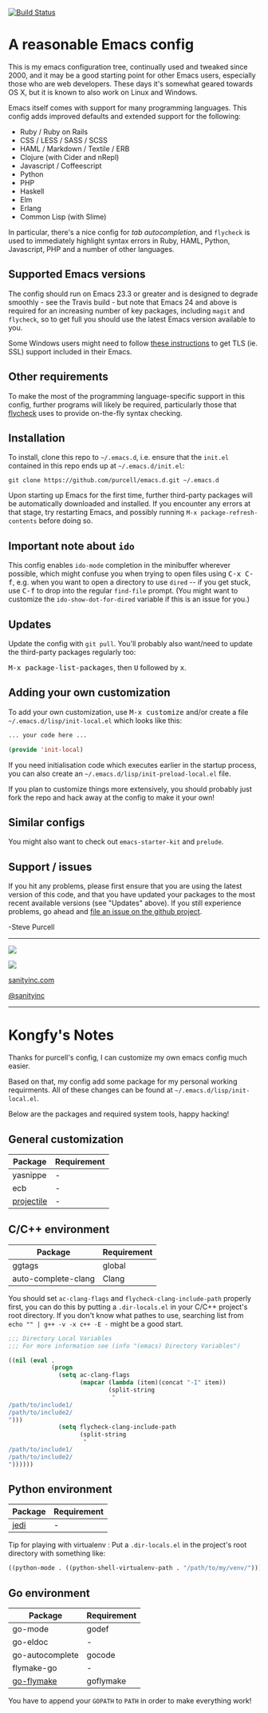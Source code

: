 [![Build Status](https://travis-ci.org/purcell/emacs.d.png?branch=master)](https://travis-ci.org/purcell/emacs.d)

# A reasonable Emacs config

This is my emacs configuration tree, continually used and tweaked
since 2000, and it may be a good starting point for other Emacs
users, especially those who are web developers. These days it's
somewhat geared towards OS X, but it is known to also work on Linux
and Windows.

Emacs itself comes with support for many programming languages. This
config adds improved defaults and extended support for the following:

* Ruby / Ruby on Rails
* CSS / LESS / SASS / SCSS
* HAML / Markdown / Textile / ERB
* Clojure (with Cider and nRepl)
* Javascript / Coffeescript
* Python
* PHP
* Haskell
* Elm
* Erlang
* Common Lisp (with Slime)

In particular, there's a nice config for *tab autocompletion*, and
`flycheck` is used to immediately highlight syntax errors in Ruby, HAML,
Python, Javascript, PHP and a number of other languages.

## Supported Emacs versions

The config should run on Emacs 23.3 or greater and is designed to
degrade smoothly - see the Travis build - but note that Emacs 24 and
above is required for an increasing number of key packages, including
`magit` and `flycheck`, so to get full you should use the latest Emacs
version available to you.

Some Windows users might need to follow
[these instructions](http://xn--9dbdkw.se/diary/how_to_enable_GnuTLS_for_Emacs_24_on_Windows/index.en.html)
to get TLS (ie. SSL) support included in their Emacs.

## Other requirements

To make the most of the programming language-specific support in this
config, further programs will likely be required, particularly those
that [flycheck](https://github.com/flycheck/flycheck) uses to provide
on-the-fly syntax checking.

## Installation

To install, clone this repo to `~/.emacs.d`, i.e. ensure that the
`init.el` contained in this repo ends up at `~/.emacs.d/init.el`:

```
git clone https://github.com/purcell/emacs.d.git ~/.emacs.d
```

Upon starting up Emacs for the first time, further third-party
packages will be automatically downloaded and installed. If you
encounter any errors at that stage, try restarting Emacs, and possibly
running `M-x package-refresh-contents` before doing so.



## Important note about `ido`

This config enables `ido-mode` completion in the minibuffer wherever
possible, which might confuse you when trying to open files using
<kbd>C-x C-f</kbd>, e.g. when you want to open a directory to use
`dired` -- if you get stuck, use <kbd>C-f</kbd> to drop into the
regular `find-file` prompt. (You might want to customize the
`ido-show-dot-for-dired` variable if this is an issue for you.)

## Updates

Update the config with `git pull`. You'll probably also want/need to update
the third-party packages regularly too:

<kbd>M-x package-list-packages</kbd>, then <kbd>U</kbd> followed by <kbd>x</kbd>.

## Adding your own customization

To add your own customization, use <kbd>M-x customize</kbd> and/or
create a file `~/.emacs.d/lisp/init-local.el` which looks like this:

```el
... your code here ...

(provide 'init-local)
```

If you need initialisation code which executes earlier in the startup process,
you can also create an `~/.emacs.d/lisp/init-preload-local.el` file.

If you plan to customize things more extensively, you should probably
just fork the repo and hack away at the config to make it your own!

## Similar configs

You might also want to check out `emacs-starter-kit` and `prelude`.

## Support / issues

If you hit any problems, please first ensure that you are using the latest version
of this code, and that you have updated your packages to the most recent available
versions (see "Updates" above). If you still experience problems, go ahead and
[file an issue on the github project](https://github.com/purcell/emacs.d).

-Steve Purcell

<hr>

[![](http://api.coderwall.com/purcell/endorsecount.png)](http://coderwall.com/purcell)

[![](http://www.linkedin.com/img/webpromo/btn_liprofile_blue_80x15.png)](http://uk.linkedin.com/in/stevepurcell)

[sanityinc.com](http://www.sanityinc.com/)

[@sanityinc](https://twitter.com/)

***
# Kongfy's Notes

Thanks for purcell's config, I can customize my own emacs config much easier.

Based on that, my config add some package for my personal working requirments. All of these changes can be found at `~/.emacs.d/lisp/init-local.el`.

Below are the packages and required system tools, happy hacking!

## General customization
| Package       | Requirement   |
| ------------- | ------------- |
| yasnippe      | - |
| ecb           | - |
| [projectile](https://github.com/bbatsov/projectile) | - |

## C/C++ environment
| Package       | Requirement   |
| ------------- | ------------- |
| ggtags        | global |
| auto-complete-clang | Clang |

You should set `ac-clang-flags` and `flycheck-clang-include-path` properly first, you can do this by putting a `.dir-locals.el` in your C/C++ project's root directory. If you don't know what pathes to use, searching list from `echo "" | g++ -v -x c++ -E -` might be a good start.

```el
;;; Directory Local Variables
;;; For more information see (info "(emacs) Directory Variables")

((nil (eval .
            (progn
              (setq ac-clang-flags
                    (mapcar (lambda (item)(concat "-I" item))
                            (split-string
                             "
/path/to/include1/
/path/to/include2/
")))
              (setq flycheck-clang-include-path
                    (split-string
                     "
/path/to/include1/
/path/to/include2/
"))))))
```

## Python environment
| Package       | Requirement   |
| ------------- | ------------- |
| [jedi](https://github.com/tkf/emacs-jedi) | - |

Tip for playing with virtualenv : Put a `.dir-locals.el` in the project's root directory with something like:

```el
((python-mode . ((python-shell-virtualenv-path . "/path/to/my/venv/"))))
```

## Go environment
| Package       | Requirement   |
| ------------- | ------------- |
| go-mode | godef |
| go-eldoc | - |
| go-autocomplete | gocode |
| flymake-go | - |
| [go-flymake](https://github.com/dougm/goflymake) | goflymake |


You have to append your `GOPATH` to `PATH` in order to make everything work!
